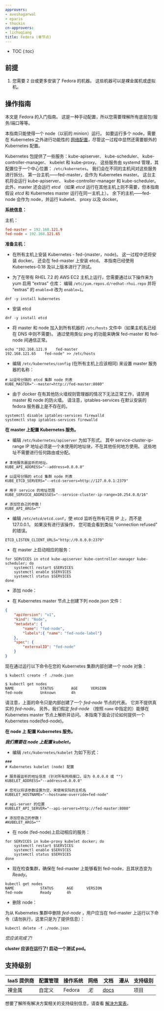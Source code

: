 ```yaml
---
approvers:
- aveshagarwal
- eparis
- thockin
cn-approvers:
- lichuqiang
title: Fedora (单节点)
---
```



* TOC
{:toc}


## 前提

1. 您需要 2 台或更多安装了 Fedora 的机器。 这些机器可以是裸金属机或虚拟机。


## 操作指南

本文是 Fedora 的入门指南。 这是一种手动配置，所以您需要理解所有底层包/服务/端口等等。


本指南只能使得一个 node（以前的 minion）运行。 如要运行多个 node，需要在 Kubernetes 之外进行功能性的
[网络配置](/docs/concepts/cluster-administration/networking/)，尽管这一过程中显然还需要额外的 Kubernetes 配置。


Kubernetes 包提供了一些服务：kube-apiserver、 kube-scheduler、 kube-controller-manager、 kubelet 和 kube-proxy。 这些服务由 systemd 管理，其配置位于一个中心位置： `/etc/kubernetes`。
我们会在不同的主机间对这些服务进行拆分。 第一台主机——fed-master，会作为 Kubernetes master。
这台主机将会运行 kube-apiserver、 kube-controller-manager 和 kube-scheduler。 此外，master
还会运行 _etcd_ （如果 _etcd_ 运行在其他主机上则不需要，但本指南假设 _etcd_ 和 Kubernetes master
运行在同一主机上）。 余下的主机——fed-node 会作为 node，并运行 kubelet、 proxy 以及 docker。


**系统信息：**

主机：

```conf
fed-master = 192.168.121.9
fed-node = 192.168.121.65
```


**准备主机：**

* 在所有主机上安装 Kubernetes - fed-{master，node}。 这一过程中还将安装 docker。 还会在 fed-master 上安装 etcd。 本指南已经使用 Kubernetes-0.18 及以上版本进行了测试。

* 为了在带有 RHEL 7.2 的 AWS EC2 主机上运行，您需要通过以下操作来为 yum 启用 “extras” 仓库：
编辑 `/etc/yum.repos.d/redhat-rhui.repo` 并将 “extras” 的 `enable=0` 改为 `enable=1`。

```shell
dnf -y install kubernetes
```


* 安装 etcd

```shell
dnf -y install etcd
```


* 将 master 和 node 加入到所有机器的 `/etc/hosts` 文件中（如果主机名已经在 DNS 中则不需要)。
通过使用类似 ping 的功能来确保 fed-master 和 fed-node 间通信正常。

```shell
echo "192.168.121.9    fed-master
192.168.121.65    fed-node" >> /etc/hosts
```


* 编辑 `/etc/kubernetes/config` (在所有主机上应该相同) 来设置 master 服务器的名称：


```shell
# 以逗号分隔的 etcd 集群 node 列表
KUBE_MASTER="--master=http://fed-master:8080"
```


* 由于 docker 在有其他防火墙规则管理器的情况下无法正常工作，请禁用 master 和 node 的防火墙。
请注意，iptables-services 在默认安装的 fedora 服务器上是不存在的。

```shell
systemctl disable iptables-services firewalld
systemctl stop iptables-services firewalld
```


**在 master 上配置 Kubernetes 服务。**


* 编辑 `/etc/kubernetes/apiserver` 为如下形式。 其中 service-cluster-ip-range IP 地址必须是一个未使用的地址块，不在其他任何地方使用。 这些地址不需要进行任何路由或分配。


```shell
# 本地服务器监听的地址。
KUBE_API_ADDRESS="--address=0.0.0.0"

# 以逗号分隔的 etcd 集群 node 列表
KUBE_ETCD_SERVERS="--etcd-servers=http://127.0.0.1:2379"

# 用于 service 的地址范围
KUBE_SERVICE_ADDRESSES="--service-cluster-ip-range=10.254.0.0/16"

# 添加您自己的参数！
KUBE_API_ARGS=""
```


* 编辑 `/etc/etcd/etcd.conf`，使 etcd 监听在所有可用 IP 上，而不是 127.0.0.1。 如果没有进行该操作，
您可能会看到类似 "connection refused" 的错误。

```shell
ETCD_LISTEN_CLIENT_URLS="http://0.0.0.0:2379"
```


* 在 master 上启动相应的服务：

```shell
for SERVICES in etcd kube-apiserver kube-controller-manager kube-scheduler; do
    systemctl restart $SERVICES
    systemctl enable $SERVICES
    systemctl status $SERVICES
done
```


* 添加 node：


* 在 Kubernetes master 节点上创建下列 node.json 文件：

```json
{
    "apiVersion": "v1",
    "kind": "Node",
    "metadata": {
        "name": "fed-node",
        "labels":{ "name": "fed-node-label"}
    },
    "spec": {
        "externalID": "fed-node"
    }
}
```


现在通过运行以下命令在您的 Kubernetes 集群内部创建一个 node 对象：

```shell
$ kubectl create -f ./node.json

$ kubectl get nodes
NAME            STATUS        AGE      VERSION
fed-node        Unknown       4h
```


请注意，上面的命令只是内部创建了一个 _fed-node_ 节点的代表。 它并不提供真实的 _fed-node_。
另外，我们假定 _fed-node_ （按照 `name` 中指定的）能够在 Kubernetes master 节点上解析并访问。
本指南下面会讨论如何提供一个 Kubernetes node(fed-node)。


**在 node 上 配置 Kubernetes 服务。**


***我们需要在 node 上配置 kubelet。***

* 编辑 `/etc/kubernetes/kubelet` 为如下形式：



```shell
###
# Kubernetes kubelet (node) 配置

# 服务器监听的地址信息 (针对所有网络接口，设为 0.0.0.0 或 "")
KUBELET_ADDRESS="--address=0.0.0.0"

# 您可以将该参数设置为空，来使用实际的主机名
KUBELET_HOSTNAME="--hostname-override=fed-node"

# api-server 的位置
KUBELET_API_SERVER="--api-servers=http://fed-master:8080"

# 添加您自己的参数！
#KUBELET_ARGS=""
```


* 在 node (fed-node)上启动相应的服务：

```shell
for SERVICES in kube-proxy kubelet docker; do 
    systemctl restart $SERVICES
    systemctl enable $SERVICES
    systemctl status $SERVICES 
done
```


* 现在检查集群，确保在 fed-master 上能够看到 fed-node，且其状态变为 _Ready_。

```shell
kubectl get nodes
NAME            STATUS      AGE      VERSION
fed-node        Ready       4h
```


* 删除 node：

为从 Kubernetes 集群中删除 _fed-node_ ，用户应当在 fed-master 上运行以下命令（请勿执行，这里只是为了提供信息）：

```shell
kubectl delete -f ./node.json
```


*您应该完成了!*


**cluster 应该在运行了! 启动一个测试 pod。**


## 支持级别


IaaS 提供商           | 配置管理      |操作系统 | 网络        | 文档                                               | 遵从     | 支持级别
-------------------- | ------------ | ------ | ----------  | ---------------------------------------------     | ---------| ----------------------------
裸金属                | 自定义        | Fedora | _无_        | [docs](/docs/getting-started-guides/fedora/fedora_manual_config)            |          | 项目


想要了解所有解决方案相关的支持级别信息，请查看 [解决方案表](/docs/getting-started-guides/#table-of-solutions)。

